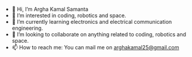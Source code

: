 - 👋 Hi, I’m Argha Kamal Samanta
- 👀 I’m interested in coding, robotics and space. 
- 🌱 I’m currently learning electronics and electrical communication engineering.
- 💞️ I’m looking to collaborate on anything related to coding, robotics and space.
- 📫 How to reach me: You can mail me on arghakamal25@gmail.com 

<!---
ArghaKamalSamanta/ArghaKamalSamanta is a ✨ special ✨ repository because its `README.md` (this file) appears on your GitHub profile.
You can click the Preview link to take a look at your changes.
--->
